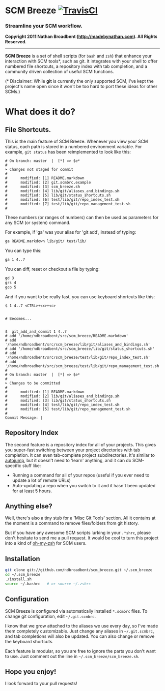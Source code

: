 # SCM Breeze [![TravisCI](http://travis-ci.org/ndbroadbent/scm_breeze.png?branch=master)](http://travis-ci.org/ndbroadbent/scm_breeze)
### Streamline your SCM workflow.

**Copyright 2011 Nathan Broadbent (http://madebynathan.com). All Rights Reserved.**

-------------------------------------------------------

**SCM Breeze** is a set of shell scripts (for `bash` and `zsh`) that enhance your interaction with SCM tools*,
such as git. It integrates with your shell to offer numbered file shortcuts,
a repository index with tab completion, and a community driven collection of useful SCM functions.

(* Disclaimer: While **git** is currently the only supported SCM, I've kept the project's name open
since it won't be too hard to port these ideas for other SCMs.)

# What does it do?

## File Shortcuts.

This is the main feature of SCM Breeze.
Whenever you view your SCM status, each path is stored in a numbered environment variable.
For example, `git status` has been reimplemented to look like this:

```
# On branch: master  |  [*] => $e*
#
➤ Changes not staged for commit
#
#      modified: [1] README.markdown
#      modified: [2] git.scmbrc.example
#      modified: [3] scm_breeze.sh
#      modified: [4] lib/git/aliases_and_bindings.sh
#      modified: [5] lib/git/status_shortcuts.sh
#      modified: [6] test/lib/git/repo_index_test.sh
#      modified: [7] test/lib/git/repo_management_test.sh
#
```

These numbers (or ranges of numbers) can then be used as parameters for any SCM (or system) command.

For example, if 'ga' was your alias for 'git add', instead of typing:

```bash
ga README.markdown lib/git/ test/lib/
```

You can type this:

```bash
ga 1 4..7
```

You can diff, reset or checkout a file by typing:

```bash
gd 3
grs 4
gco 5
```

And if you want to be really fast, you can use keyboard shortcuts like this:

```
$ 1 4..7 <CTRL>+<x>+<c>


# Becomes...


$  git_add_and_commit 1 4..7
# add '/home/ndbroadbent/src/scm_breeze/README.markdown'
# add '/home/ndbroadbent/src/scm_breeze/lib/git/aliases_and_bindings.sh'
# add '/home/ndbroadbent/src/scm_breeze/lib/git/status_shortcuts.sh'
# add '/home/ndbroadbent/src/scm_breeze/test/lib/git/repo_index_test.sh'
# add '/home/ndbroadbent/src/scm_breeze/test/lib/git/repo_management_test.sh'
#
# On branch: master  |  [*] => $e*
#
➤ Changes to be committed
#
#      modified: [1] README.markdown
#      modified: [2] lib/git/aliases_and_bindings.sh
#      modified: [3] lib/git/status_shortcuts.sh
#      modified: [4] test/lib/git/repo_index_test.sh
#      modified: [5] test/lib/git/repo_management_test.sh
#
Commit Message: |
```


## Repository Index

The second feature is a repository index for all of your projects.
This gives you super-fast switching between your project directories with tab completion.
It can even tab-complete project subdirectories.
It's similar to [autojump](https://github.com/joelthelion/autojump), but it doesn't need to 'learn' anything,
and it can do SCM-specific stuff like:

* Running a command for all of your repos (useful if you ever need to update a lot of remote URLs)
* Auto-updating a repo when you switch to it and it hasn't been updated for at least 5 hours.


## Anything else?

Well, there's also a tiny stub for a 'Misc Git Tools' section.
All it contains at the moment is a command to remove files/folders from git history.

But if you have any awesome SCM scripts lurking in your `.*shrc`, please don't
hesitate to send me a pull request. It would be cool to turn this project into a kind of
[oh-my-zsh](https://github.com/robbyrussell/oh-my-zsh) for SCM users.


## Installation

```bash
git clone git://github.com/ndbroadbent/scm_breeze.git ~/.scm_breeze
cd ~/.scm_breeze
./install.sh
source ~/.bashrc   # or source ~/.zshrc
```

## Configuration

SCM Breeze is configured via automatically installed `*.scmbrc` files.
To change git configuration, edit `~/.git.scmbrc`.

I know that we grow attached to the aliases we use every day, so I've made them completely customizable.
Just change any aliases in `~/.git.scmbrc`, and tab completions will also be updated.
You can also change or remove the keyboard shortcuts.

Each feature is modular, so you are free to ignore the parts you don't want to use.
Just comment out the line in `~/.scm_breeze/scm_breeze.sh`.


## Hope you enjoy!

I look forward to your pull requests!

